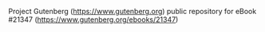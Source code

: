 Project Gutenberg (https://www.gutenberg.org) public repository for eBook #21347 (https://www.gutenberg.org/ebooks/21347)
